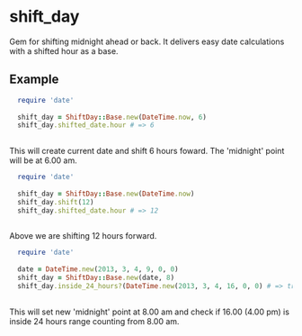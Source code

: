 # shift_day

Gem for shifting midnight ahead or back. It delivers easy date calculations with a shifted hour as a base.

## Example

```ruby
  require 'date'
  
  shift_day = ShiftDay::Base.new(DateTime.now, 6)
  shift_day.shifted_date.hour # => 6
  
```

This will create current date and shift 6 hours foward. The 'midnight' point will be at 6.00 am.

```ruby
  require 'date'
  
  shift_day = ShiftDay::Base.new(DateTime.now)
  shift_day.shift(12)
  shift_day.shifted_date.hour # => 12
  
```

Above we are shifting 12 hours forward.

```ruby
  require 'date'
  
  date = DateTime.new(2013, 3, 4, 9, 0, 0)
  shift_day = ShiftDay::Base.new(date, 8)
  shift_day.inside_24_hours?(DateTime.new(2013, 3, 4, 16, 0, 0) # => true
  
```

This will set new 'midnight' point at 8.00 am and check if 16.00 (4.00 pm) is inside 24 hours range counting from 8.00 am.
